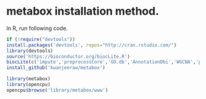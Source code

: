 # metabox installation method.

In R, run following code.

```r
if (!require("devtools"))
install.packages('devtools', repos="http://cran.rstudio.com/")
library(devtools)
source('https://bioconductor.org/biocLite.R')
biocLite(c('impute','preprocessCore','GO.db','AnnotationDbi','WGCNA','piano','qpgraph','BioNet','ChemmineR'))
install_github('kwanjeeraw/metabox')

library(metabox)
library(opencpu)
opencpu$browse('library/metabox/www')
```
